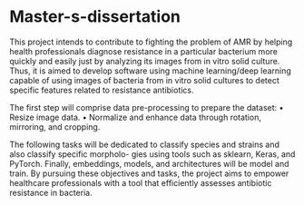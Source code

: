 # Master-s-dissertation

This project intends to contribute to fighting the problem of AMR by helping health professionals diagnose
resistance in a particular bacterium more quickly and easily just by analyzing its images from in vitro solid
culture. Thus, it is aimed to develop software using machine learning/deep learning capable of using
images of bacteria from in vitro solid cultures to detect specific features related to resistance antibiotics.

The first step will comprise data pre-processing to prepare the dataset:
• Resize image data.
• Normalize and enhance data through rotation, mirroring, and cropping.

The following tasks will be dedicated to classify species and strains and also classify specific morpholo-
gies using tools such as sklearn, Keras, and PyTorch. Finally, embeddings, models, and architectures will
be model and train.
By pursuing these objectives and tasks, the project aims to empower healthcare professionals with a
tool that efficiently assesses antibiotic resistance in bacteria.
